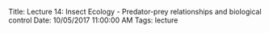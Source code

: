Title: Lecture 14: Insect Ecology - Predator-prey relationships and biological control
Date: 10/05/2017 11:00:00 AM
Tags: lecture
